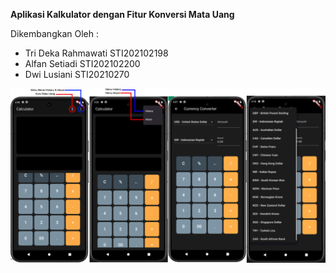 **Aplikasi Kalkulator dengan Fitur Konversi Mata Uang**

Dikembangkan Oleh :
- Tri Deka Rahmawati STI202102198
- Alfan Setiadi STI202102200
- Dwi Lusiani STI20210270

![Aplikasi Kalkulator dengn Fitur Konversi Mata Uang](https://github.com/AlfanSetiadi/UAS_Mobpro_KalkulatorKonversiUang/blob/main/ViewUICalculator.png)
